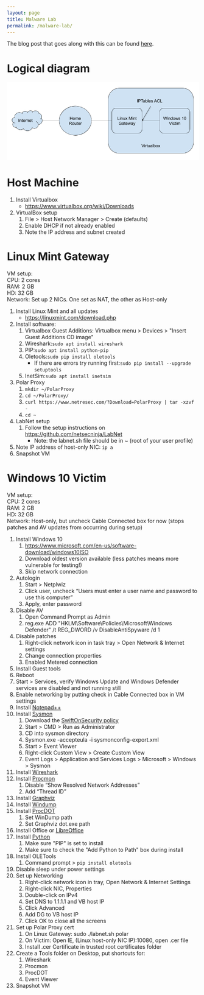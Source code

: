 ```yaml
---
layout: page
title: Malware Lab
permalink: /malware-lab/
---
```


The blog post that goes along with this can be found [here](/how-to/2019/08/20/building-a-malware-analysis-lab).

# Logical diagram
![My Lab](/assets/malware-lab.png)

# Host Machine
1. Install Virtualbox
    * <https://www.virtualbox.org/wiki/Downloads>
2. VirtualBox setup
    1. File > Host Network Manager > Create (defaults)
    2. Enable DHCP if not already enabled
    3. Note the IP address and subnet created

# Linux Mint Gateway
VM setup:  
CPU: 2 cores  
RAM: 2 GB  
HD: 32 GB  
Network: Set up 2 NICs. One set as NAT, the other as Host-only

1. Install Linux Mint and all updates
    * <https://linuxmint.com/download.php>
2. Install software:
    1. Virtualbox Guest Additions: Virtualbox menu > Devices > "Insert Guest Additions CD image"
    2. Wireshark:```sudo apt install wireshark```
    3. PIP:```sudo apt install python-pip```
    4. Oletools:```sudo pip install oletools```
        * If there are errors try running first:```sudo pip install --upgrade setuptools```
    5. InetSim:```sudo apt install inetsim```
3. Polar Proxy
    1. ```mkdir ~/PolarProxy```
    2. ```cd ~/PolarProxy/```
    3. ```curl https://www.netresec.com/?Download=PolarProxy | tar -xzvf -```
    4. ```cd ~```
4. LabNet setup
    1. Follow the setup instructions on <https://github.com/netsecninja/LabNet>
        * Note: the labnet.sh file should be in ~ (root of your user profile)
5. Note IP address of host-only NIC: ```ip a```
5. Snapshot VM

# Windows 10 Victim
VM setup:  
CPU: 2 cores  
RAM: 2 GB  
HD: 32 GB  
Network: Host-only, but uncheck Cable Connected box for now (stops patches and AV updates from occurring during setup)

1. Install Windows 10
    1. <https://www.microsoft.com/en-us/software-download/windows10ISO>
    2. Download oldest version available (less patches means more vulnerable for testing!)
    3. Skip network connection
2. Autologin
    1. Start > Netplwiz
    2. Click user, uncheck “Users must enter a user name and password to use this computer”
    3. Apply, enter password
3. Disable AV
    1. Open Command Prompt as Admin
    2. reg.exe ADD "HKLM\Software\Policies\Microsoft\Windows Defender" /t REG_DWORD /v DisableAntiSpyware /d 1
4. Disable patches
    1. Right-click network icon in task tray > Open Network & Internet settings
    2. Change connection properties
    3. Enabled Metered connection
5. Install Guest tools
6. Reboot
7. Start > Services, verify Windows Update and Windows Defender services are disabled and not running still
8. Enable networking by putting check in Cable Connected box in VM settings
9. Install [Notepad++](https://notepad-plus-plus.org/download/)
10. Install [Sysmon](https://docs.microsoft.com/en-us/sysinternals/downloads/sysmon)
    1. Download the [SwiftOnSecurity policy](https://raw.githubusercontent.com/SwiftOnSecurity/sysmon-config/master/sysmonconfig-export.xml)
    2. Start > CMD > Run as Administrator
    3. CD into sysmon directory
    4. Sysmon.exe -accepteula -i sysmonconfig-export.xml
    5. Start > Event Viewer
    6. Right-click Custom View > Create Custom View
    7. Event Logs > Application and Services Logs > Microsoft > Windows > Sysmon
11. Install [Wireshark](https://www.wireshark.org/#download)
12. Install [Procmon](https://docs.microsoft.com/en-us/sysinternals/downloads/procmon)
    1. Disable “Show Resolved Network Addresses”
    2. Add “Thread ID”
13. Install [Graphviz](http://www.graphviz.org/download/)
14. Install [Windump](https://www.winpcap.org/windump/install/default.htm)
15. Install [ProcDOT](http://procdot.com/downloadprocdotbinaries.htm)
    1. Set WinDump path
    2. Set Graphviz dot.exe path
16. Install Office or [LibreOffice](https://www.libreoffice.org/download/download/)
17. Install [Python](https://www.python.org/downloads/windows/)
    1. Make sure "PIP" is set to install
    2. Make sure to check the "Add Python to Path" box during install
18. Install OLETools
    1. Command prompt > ```pip install oletools```
19. Disable sleep under power settings
20. Set up Networking
    1. Right-click network icon in tray, Open Network & Internet Settings
    2. Right-click NIC, Properties
    3. Double-click on IPv4
    4. Set DNS to 1.1.1.1 and VB host IP
    5. Click Advanced
    6. Add DG to VB host IP
    7. Click OK to close all the screens
21. Set up Polar Proxy cert
    1. On Linux Gateway: sudo ./labnet.sh polar
    2. On Victim: Open IE, (Linux host-only NIC IP):10080, open .cer file
    3. Install .cer Certificate in trusted root certificates folder
22. Create a Tools folder on Desktop, put shortcuts for:
    1. Wireshark
    2. Procmon
    3. ProcDOT
    4. Event Viewer
23. Snapshot VM

